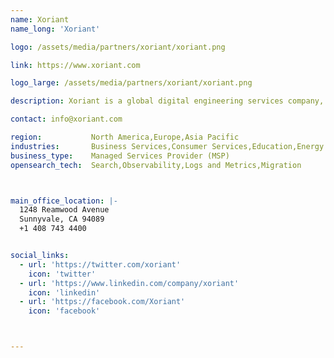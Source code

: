```yaml
---
name: Xoriant
name_long: 'Xoriant'

logo: /assets/media/partners/xoriant/xoriant.png

link: https://www.xoriant.com

logo_large: /assets/media/partners/xoriant/xoriant.png

description: Xoriant is a global digital engineering services company, enabling innovation & accelerating time to market for clients by building digital products and platforms. We are driven by our product engineering DNA, culture of innovation, and technology capabilities in Cloud, Security, Data & AI.

contact: info@xoriant.com

region:           North America,Europe,Asia Pacific
industries:       Business Services,Consumer Services,Education,Energy and Utilities,Healthcare,Media and Entertainment,Public Sector,Non-Profit,Retail and e-Commerce,Software and Technology,Financial Services
business_type:    Managed Services Provider (MSP)
opensearch_tech:  Search,Observability,Logs and Metrics,Migration



main_office_location: |-
  1248 Reamwood Avenue
  Sunnyvale, CA 94089
  +1 408 743 4400


social_links:
  - url: 'https://twitter.com/xoriant'
    icon: 'twitter'
  - url: 'https://www.linkedin.com/company/xoriant'
    icon: 'linkedin'
  - url: 'https://facebook.com/Xoriant'
    icon: 'facebook'



---
```

